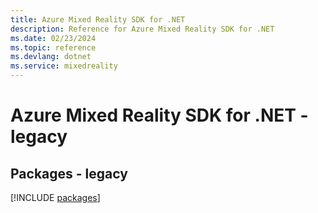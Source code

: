 ```yaml
---
title: Azure Mixed Reality SDK for .NET
description: Reference for Azure Mixed Reality SDK for .NET
ms.date: 02/23/2024
ms.topic: reference
ms.devlang: dotnet
ms.service: mixedreality
---
```

# Azure Mixed Reality SDK for .NET - legacy
## Packages - legacy
[!INCLUDE [packages](mixed-reality-index.md)]